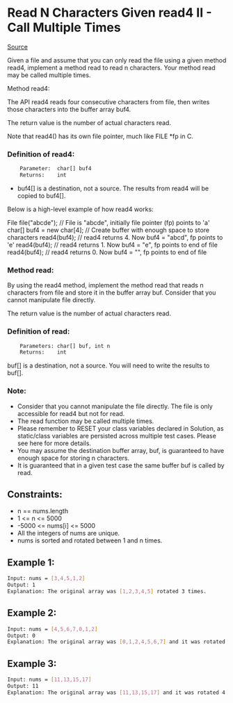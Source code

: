 # Read N Characters Given read4 II - Call Multiple Times
[Source](https://leetcode.com/problems/read-n-characters-given-read4-ii-call-multiple-times/)

Given a file and assume that you can only read the file using a given method read4, implement a method read to read n characters. Your method read may be called multiple times.

Method read4:

The API read4 reads four consecutive characters from file, then writes those characters into the buffer array buf4.

The return value is the number of actual characters read.

Note that read4() has its own file pointer, much like FILE *fp in C.

### Definition of read4:
```sh
    Parameter:  char[] buf4
    Returns:    int
```

 - buf4[] is a destination, not a source. The results from read4 will be copied to buf4[].

Below is a high-level example of how read4 works:


File file("abcde"); // File is "abcde", initially file pointer (fp) points to 'a'
char[] buf4 = new char[4]; // Create buffer with enough space to store characters
read4(buf4); // read4 returns 4. Now buf4 = "abcd", fp points to 'e'
read4(buf4); // read4 returns 1. Now buf4 = "e", fp points to end of file
read4(buf4); // read4 returns 0. Now buf4 = "", fp points to end of file
 

### Method read:

By using the read4 method, implement the method read that reads n characters from file and store it in the buffer array buf. Consider that you cannot manipulate file directly.

The return value is the number of actual characters read.

### Definition of read:
```sh
    Parameters:	char[] buf, int n
    Returns:	int
```

buf[] is a destination, not a source. You will need to write the results to buf[].

### Note:

 - Consider that you cannot manipulate the file directly. The file is only accessible for read4 but not for read.
 - The read function may be called multiple times.
 - Please remember to RESET your class variables declared in Solution, as static/class variables are persisted across multiple test cases. Please see here for more details.
 - You may assume the destination buffer array, buf, is guaranteed to have enough space for storing n characters.
 - It is guaranteed that in a given test case the same buffer buf is called by read.

## Constraints:

 - n == nums.length
 - 1 <= n <= 5000
 - -5000 <= nums[i] <= 5000
 - All the integers of nums are unique.
 - nums is sorted and rotated between 1 and n times.

## Example 1:
```sh
Input: nums = [3,4,5,1,2]
Output: 1
Explanation: The original array was [1,2,3,4,5] rotated 3 times.
```

## Example 2:
```sh
Input: nums = [4,5,6,7,0,1,2]
Output: 0
Explanation: The original array was [0,1,2,4,5,6,7] and it was rotated 4 times.
```

## Example 3:
```sh
Input: nums = [11,13,15,17]
Output: 11
Explanation: The original array was [11,13,15,17] and it was rotated 4 times. 
```
